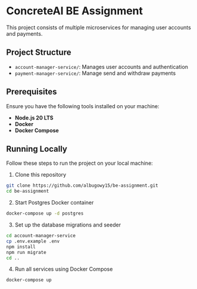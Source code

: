 # ConcreteAI BE Assignment

This project consists of multiple microservices for managing user accounts and payments.

## Project Structure

- `account-manager-service/`: Manages user accounts and authentication
- `payment-manager-service/`: Manage send and withdraw payments

## Prerequisites

Ensure you have the following tools installed on your machine:

- **Node.js 20 LTS**
- **Docker**
- **Docker Compose**

## Running Locally

Follow these steps to run the project on your local machine:

1. Clone this repository

```bash
git clone https://github.com/albugowy15/be-assignment.git
cd be-assignment
```

2. Start Postgres Docker container

```bash
docker-compose up -d postgres
```

3. Set up the database migrations and seeder

```bash
cd account-manager-service
cp .env.example .env
npm install
npm run migrate
cd ..
```

4. Run all services using Docker Compose

```bash
docker-compose up
```
